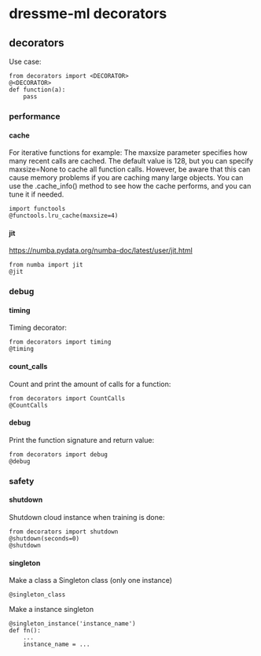 # dressme-ml decorators

## decorators

Use case:

    from decorators import <DECORATOR>
    @<DECORATOR>
    def function(a):
        pass

### performance

#### cache

For iterative functions for example:
The maxsize parameter specifies how many recent calls are cached. The default value is 128, but you can specify maxsize=None to cache all function calls. However, be aware that this can cause memory problems if you are caching many large objects.
You can use the .cache_info() method to see how the cache performs, and you can tune it if needed. 

    import functools
    @functools.lru_cache(maxsize=4)

#### jit

https://numba.pydata.org/numba-doc/latest/user/jit.html

    from numba import jit
    @jit

### debug

#### timing

Timing decorator:

    from decorators import timing
    @timing

#### count_calls

Count and print the amount of calls for a function:

    from decorators import CountCalls
    @CountCalls

#### debug

Print the function signature and return value:

    from decorators import debug
    @debug

### safety

#### shutdown

Shutdown cloud instance when training is done:

    from decorators import shutdown
    @shutdown(seconds=0)
    @shutdown

#### singleton

Make a class a Singleton class (only one instance)

    @singleton_class

Make a instance singleton

    @singleton_instance('instance_name')
    def fn():
        ...
        instance_name = ...